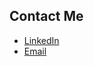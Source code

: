## Contact Me
* [LinkedIn](https://www.linkedin.com/in/viniciuscmenezes/)
* [Email](mailto:viniciuscassiomnz@gmail.com)
